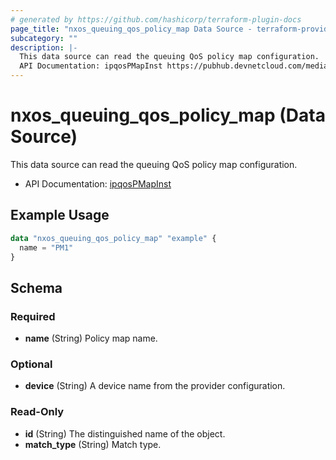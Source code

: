 ```yaml
---
# generated by https://github.com/hashicorp/terraform-plugin-docs
page_title: "nxos_queuing_qos_policy_map Data Source - terraform-provider-nxos"
subcategory: ""
description: |-
  This data source can read the queuing QoS policy map configuration.
  API Documentation: ipqosPMapInst https://pubhub.devnetcloud.com/media/dme-docs-10-2-2/docs/Qos/ipqos:PMapInst/
---
```


# nxos_queuing_qos_policy_map (Data Source)

This data source can read the queuing QoS policy map configuration.

- API Documentation: [ipqosPMapInst](https://pubhub.devnetcloud.com/media/dme-docs-10-2-2/docs/Qos/ipqos:PMapInst/)

## Example Usage

```terraform
data "nxos_queuing_qos_policy_map" "example" {
  name = "PM1"
}
```

<!-- schema generated by tfplugindocs -->
## Schema

### Required

- **name** (String) Policy map name.

### Optional

- **device** (String) A device name from the provider configuration.

### Read-Only

- **id** (String) The distinguished name of the object.
- **match_type** (String) Match type.


